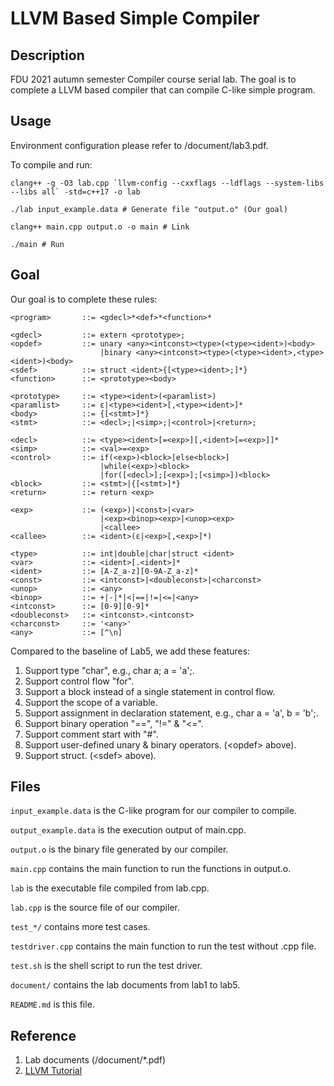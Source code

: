 # LLVM Based Simple Compiler

## Description
FDU 2021 autumn semester Compiler course serial lab. The goal is to complete a LLVM based compiler that can compile C-like simple program.

## Usage
Environment configuration please refer to /document/lab3.pdf.

To compile and run:

```shell
clang++ -g -O3 lab.cpp `llvm-config --cxxflags --ldflags --system-libs --libs all` -std=c++17 -o lab

./lab input_example.data # Generate file "output.o" (Our goal)

clang++ main.cpp output.o -o main # Link

./main # Run
```

## Goal

Our goal is to complete these rules:

```
<program>		::= <gdecl>*<def>*<function>*

<gdecl> 		::= extern <prototype>;
<opdef>			::= unary <any><intconst><type>(<type><ident>)<body>
					|binary <any><intconst><type>(<type><ident>,<type><ident>)<body>
<sdef>			::= struct <ident>{[<type><ident>;]*}
<function> 		::= <prototype><body>

<prototype> 	::= <type><ident>(<paramlist>)
<paramlist> 	::= ε|<type><ident>[,<type><ident>]*
<body>			::= {[<stmt>]*}
<stmt>			::= <decl>;|<simp>;|<control>|<return>;

<decl>			::= <type><ident>[=<exp>][,<ident>[=<exp>]]*
<simp>			::= <val>=<exp>
<control>		::= if(<exp>)<block>[else<block>]
					|while(<exp>)<block>
					|for([<decl>];[<exp>];[<simp>])<block>
<block>			::= <stmt>|{[<stmt>]*}
<return>		::= return <exp>

<exp>			::= (<exp>)|<const>|<var>
					|<exp><binop><exp>|<unop><exp>
					|<callee>
<callee>		::= <ident>(ε|<exp>[,<exp>]*)

<type>			::= int|double|char|struct <ident>
<var>			::= <ident>[.<ident>]*
<ident>			::= [A-Z_a-z][0-9A-Z_a-z]*
<const>			::= <intconst>|<doubleconst>|<charconst>
<unop>			::= <any>
<binop>			::= +|-|*|<|==|!=|<=|<any>
<intconst>		::= [0-9][0-9]*
<doubleconst>	::=	<intconst>.<intconst>
<charconst>		::= '<any>'
<any>			::= [^\n]
```

Compared to the baseline of Lab5, we add these features:

1. Support type "char", e.g., char a; a = 'a';.
2. Support control flow "for".
3. Support a block instead of a single statement in control flow.
4. Support the scope of a variable.
5. Support assignment in declaration statement, e.g., char a = 'a', b = 'b';.
6. Support binary operation "==", "!=" & "<=".
7. Support comment start with "#".
8. Support user-defined unary & binary operators. (\<opdef\> above).
9. Support struct. (\<sdef\> above).


## Files

`input_example.data` is the C-like program for our compiler to compile.

`output_example.data` is the execution output of main.cpp.

`output.o` is the binary file generated by our compiler.

`main.cpp` contains the main function to run the functions in output.o.

`lab` is the executable file compiled from lab.cpp. 

`lab.cpp` is the source file of our compiler.

`test_*/` contains more test cases.

`testdriver.cpp` contains the main function to run the test without .cpp file.

`test.sh` is the shell script to run the test driver.

`document/` contains the lab documents from lab1 to lab5.

`README.md` is this file.

## Reference
1. Lab documents (/document/*.pdf)
2. [LLVM Tutorial](https://llvm.org/docs/tutorial/index.html)